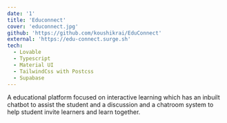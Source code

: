 ```yaml
---
date: '1'
title: 'Educonnect'
cover: 'educonnect.jpg'
github: 'https://github.com/koushikrai/EduConnect'
external: 'https://edu-connect.surge.sh'
tech:
  - Lovable
  - Typescript
  - Material UI
  - TailwindCss with Postcss
  - Supabase
---
```


A educational platform focused on interactive learning which has an inbuilt chatbot to assist the student and a discussion and a chatroom system to help student invite learners and learn together.
